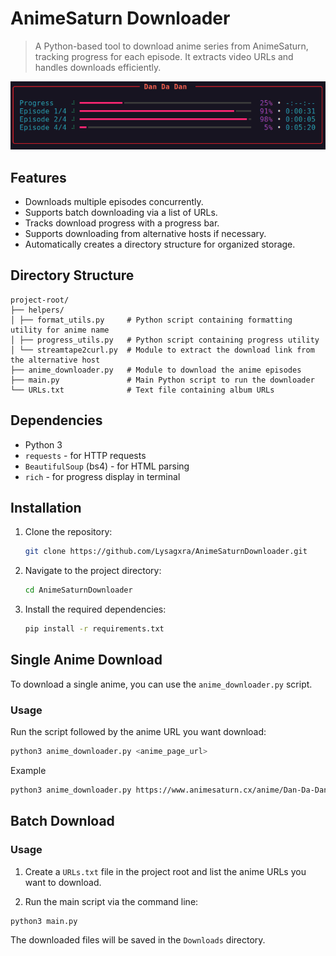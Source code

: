 # AnimeSaturn Downloader

> A Python-based tool to download anime series from AnimeSaturn, tracking progress for each episode. It extracts video URLs and handles downloads efficiently.

![Screenshot](https://github.com/Lysagxra/AnimeSaturnDownloader/blob/8f8cf230cb28bc37d0004bded26d2fcf9344427d/misc/Screenshot.png)

## Features

- Downloads multiple episodes concurrently.
- Supports batch downloading via a list of URLs.
- Tracks download progress with a progress bar.
- Supports downloading from alternative hosts if necessary.
- Automatically creates a directory structure for organized storage.

## Directory Structure

```
project-root/
├── helpers/
│ ├── format_utils.py     # Python script containing formatting utility for anime name
│ ├── progress_utils.py   # Python script containing progress utility
│ └── streamtape2curl.py  # Module to extract the download link from the alternative host
├── anime_downloader.py   # Module to download the anime episodes
├── main.py               # Main Python script to run the downloader
└── URLs.txt              # Text file containing album URLs
```

## Dependencies

- Python 3
- `requests` - for HTTP requests
- `BeautifulSoup` (bs4) - for HTML parsing
- `rich` - for progress display in terminal

## Installation

1. Clone the repository:
   ```bash
   git clone https://github.com/Lysagxra/AnimeSaturnDownloader.git

2. Navigate to the project directory:
   ```bash
   cd AnimeSaturnDownloader

3. Install the required dependencies:
   ```bash
   pip install -r requirements.txt

## Single Anime Download

To download a single anime, you can use the `anime_downloader.py` script.

### Usage

Run the script followed by the anime URL you want download:

```bash
python3 anime_downloader.py <anime_page_url>
```

Example

```bash
python3 anime_downloader.py https://www.animesaturn.cx/anime/Dan-Da-Dan
```

## Batch Download

### Usage

1. Create a `URLs.txt` file in the project root and list the anime URLs you want to download.

2. Run the main script via the command line:

```bash
python3 main.py
```

The downloaded files will be saved in the `Downloads` directory.
